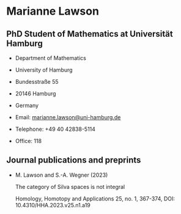 # Marianne Lawson 

## PhD Student of Mathematics at Universität Hamburg

- Department of Mathematics
- University of Hamburg
- Bundesstraße 55
- 20146 Hamburg
- Germany


- Email: marianne.lawson@uni-hamburg.de
- Telephone: +49 40 42838-5114
- Office: 118



## Journal publications and preprints


* M. Lawson and S.-A. Wegner (2023)

  The category of Silva spaces is not integral

  Homology, Homotopy and Applications 25, no. 1, 367-374, DOI: 10.4310/HHA.2023.v25.n1.a19




